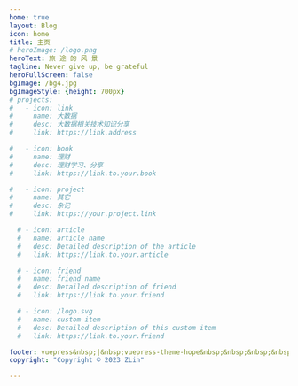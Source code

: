 ```yaml
---
home: true
layout: Blog
icon: home
title: 主页
# heroImage: /logo.png
heroText: 旅 途 的 风 景
tagline: Never give up, be grateful
heroFullScreen: false
bgImage: /bg4.jpg
bgImageStyle: {height: 700px}
# projects:
#   - icon: link
#     name: 大数据
#     desc: 大数据相关技术知识分享
#     link: https://link.address

#   - icon: book
#     name: 理财
#     desc: 理财学习、分享
#     link: https://link.to.your.book

#   - icon: project
#     name: 其它
#     desc: 杂记
#     link: https://your.project.link

  # - icon: article
  #   name: article name
  #   desc: Detailed description of the article
  #   link: https://link.to.your.article

  # - icon: friend
  #   name: friend name
  #   desc: Detailed description of friend
  #   link: https://link.to.your.friend

  # - icon: /logo.svg
  #   name: custom item
  #   desc: Detailed description of this custom item
  #   link: https://link.to.your.friend

footer: vuepress&nbsp;|&nbsp;vuepress-theme-hope&nbsp;&nbsp;&nbsp;&nbsp;&nbsp;<a href='https://beian.miit.gov.cn'>粤ICP备2022156865号-1</a>
copyright: "Copyright © 2023 ZLin"

---
```



<style>
.blog-hero .mask::after{
  opacity: 0;
}
.theme-container .page.blog {
  padding-top: 0px;
}
.description {
  letter-spacing: 2px;
}
.navbar {
  height: 50px;
  /* line-height: 0px; */
}
.navbar .logo {
  height: 30px;
  margin-top: 5px;
  margin-right: 0.6rem;
}

.navbar .nav-item {
  margin: 0 0.5rem;
}

.blog-hero h1 {
  font-size: 1.7rem;
}

:root {
  --search-input-width: 12rem;
  --search-result-width: 20rem;
}
</style>

